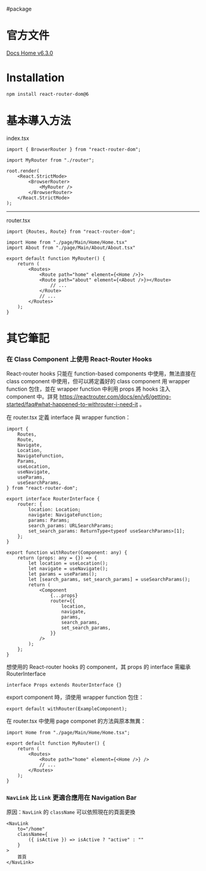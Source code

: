 #package 

# 官方文件

[Docs Home v6.3.0](https://reactrouter.com/docs/en/v6)

# Installation

```bash
npm install react-router-dom@6
```

# 基本導入方法

index.tsx

```tsx
import { BrowserRouter } from "react-router-dom";

import MyRouter from "./router";

root.render(
    <React.StrictMode>
        <BrowserRouter>
            <MyRouter />
        </BrowserRouter>
    </React.StrictMode>
);
```

---

router.tsx

```tsx
import {Routes, Route} from "react-router-dom";

import Home from "./page/Main/Home/Home.tsx"
import About from "./page/Main/About/About.tsx"

export default function MyRouter() {
    return (
        <Routes>
            <Route path="home" element={<Home />}>
            <Route path="about" element={<About />}></Route>
                // ...
            </Route>
            // ...
        </Routes>
    );
}
```

# 其它筆記

### 在 Class Component 上使用 React-Router Hooks

React-router hooks 只能在 function-based  components 中使用，無法直接在 class component 中使用，但可以將定義好的 class component 用 wrapper function 包住，並在 wrapper function 中利用 props 將 hooks 注入 component 中。詳見 <https://reactrouter.com/docs/en/v6/getting-started/faq#what-happened-to-withrouter-i-need-it> 。

在 router.tsx 定義 interface 與 wrapper function：

```tsx
import {
    Routes,
    Route,
    Navigate,
    Location,
    NavigateFunction,
    Params,
    useLocation,
    useNavigate,
    useParams,
    useSearchParams,
} from "react-router-dom";

export interface RouterInterface {
    router: {
        location: Location;
        navigate: NavigateFunction;
        params: Params;
        search_params: URLSearchParams;
        set_search_params: ReturnType<typeof useSearchParams>[1];
    };
}

export function withRouter(Component: any) {
    return (props: any = {}) => {
        let location = useLocation();
        let navigate = useNavigate();
        let params = useParams();
        let [search_params, set_search_params] = useSearchParams();
        return (
            <Component
                {...props}
                router={{
                    location,
                    navigate,
                    params,
                    search_params,
                    set_search_params,
                }}
            />
        );
    };
}
```

想使用的 React-router hooks 的 component，其 props 的 interface 需繼承 RouterInterface

```tsx
interface Props extends RouterInterface {}
```

export component 時，須使用 wrapper function 包住：

```tsx
export default withRouter(ExampleComponent);
```

在 router.tsx 中使用 page componet 的方法與原本無異：

```tsx
import Home from "./page/Main/Home/Home.tsx";

export default function MyRouter() {
    return (
        <Routes>
            <Route path="home" element={<Home />} />
            // ...
        </Routes>
    );
}
```

### `NavLink` 比 `Link` 更適合應用在 Navigation Bar

原因：`NavLink` 的 `className` 可以依照現在的頁面更換

```tsx
<NavLink
    to="/home"
    className={
        ({ isActive }) => isActive ? "active" : ""
    }
>
    首頁
</NavLink>
```
